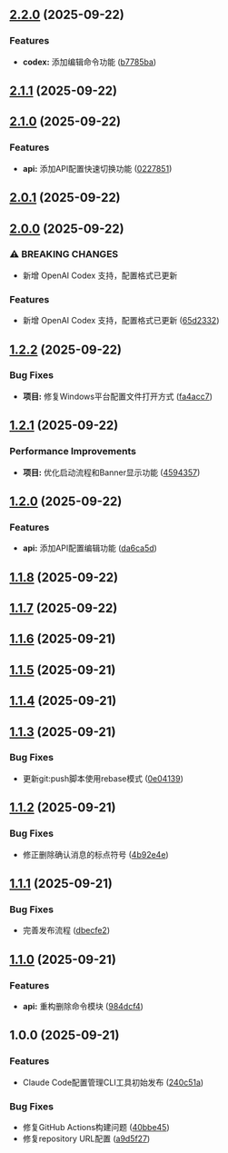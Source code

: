 ## [2.2.0](https://github.com/cjh-store/cc/compare/v2.1.1...v2.2.0) (2025-09-22)

### Features

* **codex:** 添加编辑命令功能 ([b7785ba](https://github.com/cjh-store/cc/commit/b7785baa6035b2f44c7d4798b5f4a1ba5881bd5e))

## [2.1.1](https://github.com/cjh-store/cc/compare/v2.1.0...v2.1.1) (2025-09-22)

## [2.1.0](https://github.com/cjh-store/cc/compare/v2.0.1...v2.1.0) (2025-09-22)

### Features

* **api:** 添加API配置快速切换功能 ([0227851](https://github.com/cjh-store/cc/commit/022785151bd553d79e9f7016e4f6159eef6eb432))

## [2.0.1](https://github.com/cjh-store/cc/compare/v2.0.0...v2.0.1) (2025-09-22)

## [2.0.0](https://github.com/cjh-store/cc/compare/v1.2.2...v2.0.0) (2025-09-22)

### ⚠ BREAKING CHANGES

* 新增 OpenAI Codex 支持，配置格式已更新

### Features

* 新增 OpenAI Codex 支持，配置格式已更新 ([65d2332](https://github.com/cjh-store/cc/commit/65d23324d4b26e48c121d1e88176577750177ec9))

## [1.2.2](https://github.com/cjh-store/cc/compare/v1.2.1...v1.2.2) (2025-09-22)

### Bug Fixes

* **项目:** 修复Windows平台配置文件打开方式 ([fa4acc7](https://github.com/cjh-store/cc/commit/fa4acc774962b4749b3c2538693602e4f78900d1))

## [1.2.1](https://github.com/cjh-store/cc/compare/v1.2.0...v1.2.1) (2025-09-22)

### Performance Improvements

* **项目:** 优化启动流程和Banner显示功能 ([4594357](https://github.com/cjh-store/cc/commit/459435753efcb1aedd0ef84373750b5a20b0c344))

## [1.2.0](https://github.com/cjh-store/cc/compare/v1.1.8...v1.2.0) (2025-09-22)

### Features

* **api:** 添加API配置编辑功能 ([da6ca5d](https://github.com/cjh-store/cc/commit/da6ca5d36fa431b3b19855c475f6cdc83ab7032c))

## [1.1.8](https://github.com/cjh-store/cc/compare/v1.1.7...v1.1.8) (2025-09-22)

## [1.1.7](https://github.com/cjh-store/cc/compare/v1.1.6...v1.1.7) (2025-09-22)

## [1.1.6](https://github.com/cjh-store/cc/compare/v1.1.5...v1.1.6) (2025-09-21)

## [1.1.5](https://github.com/cjh-store/cc/compare/v1.1.4...v1.1.5) (2025-09-21)

## [1.1.4](https://github.com/cjh-store/cc/compare/v1.1.3...v1.1.4) (2025-09-21)

## [1.1.3](https://github.com/cjh-store/cc/compare/v1.1.2...v1.1.3) (2025-09-21)

### Bug Fixes

* 更新git:push脚本使用rebase模式 ([0e04139](https://github.com/cjh-store/cc/commit/0e04139))

## [1.1.2](https://github.com/cjh-store/cc/compare/v1.1.1...v1.1.2) (2025-09-21)

### Bug Fixes

* 修正删除确认消息的标点符号 ([4b92e4e](https://github.com/cjh-store/cc/commit/4b92e4e))

## [1.1.1](https://github.com/cjh-store/cc/compare/v1.1.0...v1.1.1) (2025-09-21)

### Bug Fixes

* 完善发布流程 ([dbecfe2](https://github.com/cjh-store/cc/commit/dbecfe2f36987716c740ff76634a3febc1c4f54a))

## [1.1.0](https://github.com/cjh-store/cc/compare/v1.0.0...v1.1.0) (2025-09-21)

### Features

* **api:** 重构删除命令模块 ([984dcf4](https://github.com/cjh-store/cc/commit/984dcf4bed7f0ac94ebf6273d265a180603e1a39))

## 1.0.0 (2025-09-21)

### Features

* Claude Code配置管理CLI工具初始发布 ([240c51a](https://github.com/cjh-store/cc/commit/240c51af53daf0f89bd3cdc9af961f9b2201a4b0))

### Bug Fixes

* 修复GitHub Actions构建问题 ([40bbe45](https://github.com/cjh-store/cc/commit/40bbe457ef78f9318c716a80b1f5cbb249679717))
* 修复repository URL配置 ([a9d5f27](https://github.com/cjh-store/cc/commit/a9d5f270195fceab0fa25eda559d4ab6df0b3e31))
